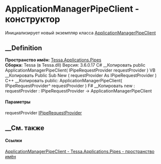 # ApplicationManagerPipeClient - конструктор
Инициализирует новый экземпляр класса
[ApplicationManagerPipeClient](T_Tessa_Applications_Pipes_ApplicationManagerPipeClient.htm)
##  __Definition
 **Пространство имён:**
[Tessa.Applications.Pipes](N_Tessa_Applications_Pipes.htm)  
 **Сборка:** Tessa (в Tessa.dll) Версия: 3.6.0.17
C# __Копировать
     public ApplicationManagerPipeClient(
    	IPipeRequestProvider requestProvider
    )
VB __Копировать
     Public Sub New ( 
    	requestProvider As IPipeRequestProvider
    )
C++ __Копировать
     public:
    ApplicationManagerPipeClient(
    	IPipeRequestProvider^ requestProvider
    )
F# __Копировать
     new : 
            requestProvider : IPipeRequestProvider -> ApplicationManagerPipeClient
#### Параметры
requestProvider
[IPipeRequestProvider](T_Tessa_Platform_Pipes_IPipeRequestProvider.htm)
## __См. также
#### Ссылки
[ApplicationManagerPipeClient -
](T_Tessa_Applications_Pipes_ApplicationManagerPipeClient.htm)
[Tessa.Applications.Pipes - пространство имён](N_Tessa_Applications_Pipes.htm)
